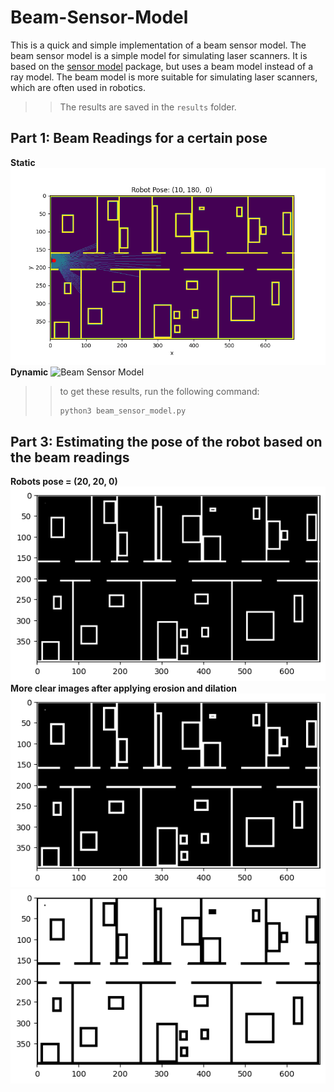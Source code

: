 # Beam-Sensor-Model
This is a quick and simple implementation of a beam sensor model. The beam sensor model is a simple model for simulating laser scanners. It is based on the [sensor model](http://wiki.ros.org/sensor_model) package, but uses a beam model instead of a ray model. The beam model is more suitable for simulating laser scanners, which are often used in robotics.
>> The results are saved in the `results` folder.
## Part 1: Beam Readings for a certain pose
**Static**
![Beam Sensor Model](results/Figure_1.png)
**Dynamic**
![Beam Sensor Model](results/map.gif)
>> to get these results, run the following command:
>> ```bash
>> python3 beam_sensor_model.py
>> ```

## Part 3: Estimating the pose of the robot based on the beam readings

**Robots pose = (20, 20, 0)**
![pose estimation](results/output.png)
**More clear images after applying erosion and dilation**
![pose estimation](results/outputDilated.png)
![pose estimation](results/outputEroted.png)

